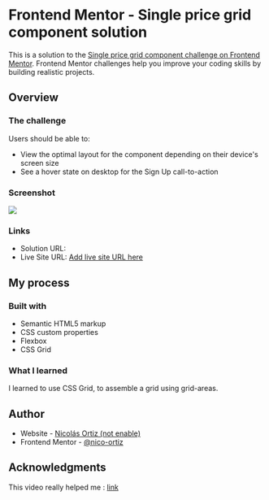 # Frontend Mentor - Single price grid component solution

This is a solution to the [Single price grid component challenge on Frontend Mentor](https://www.frontendmentor.io/challenges/single-price-grid-component-5ce41129d0ff452fec5abbbc). Frontend Mentor challenges help you improve your coding skills by building realistic projects. 

## Overview

### The challenge

Users should be able to:

- View the optimal layout for the component depending on their device's screen size
- See a hover state on desktop for the Sign Up call-to-action

### Screenshot

![](./screenshot.jpg)


### Links

- Solution URL: [](https://your-solution-url.com)
- Live Site URL: [Add live site URL here](https://your-live-site-url.com)

## My process

### Built with

- Semantic HTML5 markup
- CSS custom properties
- Flexbox
- CSS Grid

### What I learned

I learned to use CSS Grid, to assemble a grid  using grid-areas.

## Author

- Website - [Nicolás Ortiz (not enable)]()
- Frontend Mentor - [@nico-ortiz](https://www.frontendmentor.io/profile/nico-ortiz)

## Acknowledgments

This video really helped me : [link](https://www.youtube.com/watch?v=rg7Fvvl3taU)
